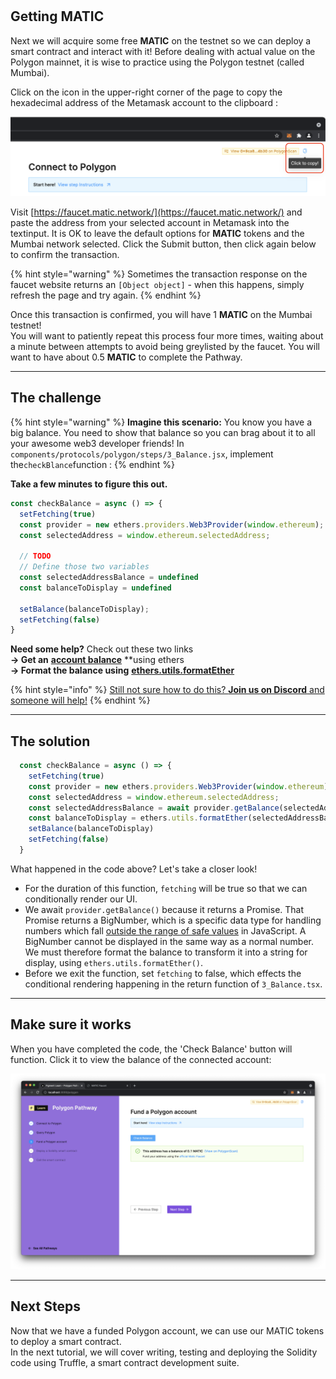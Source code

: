 # 

## Getting MATIC

Next we will acquire some free **MATIC** on the testnet so we can deploy a smart contract and interact with it! Before dealing with actual value on the Polygon mainnet, it is wise to practice using the Polygon testnet (called Mumbai).

Click on the icon in the upper-right corner of the page to copy the hexadecimal address of the Metamask account to the clipboard :

![](../../../.gitbook/assets/click_to_copy.png)

Visit [https://faucet.matic.network/](https://faucet.matic.network/) and paste the address from your selected account in Metamask into the textinput. It is OK to leave the default options for **MATIC** tokens and the Mumbai network selected. Click the Submit button, then click again below to confirm the transaction.

{% hint style="warning" %}
Sometimes the transaction response on the faucet website returns an `[Object object]` - when this happens, simply refresh the page and try again.
{% endhint %}

Once this transaction is confirmed, you will have 1 **MATIC** on the Mumbai testnet!  
You will want to patiently repeat this process four more times, waiting about a minute between attempts to avoid being greylisted by the faucet. You will want to have about 0.5 **MATIC** to complete the Pathway.

-------------------------------------

## The challenge

{% hint style="warning" %}
**Imagine this scenario:** You know you have a big balance. You need to show that balance so you can brag about it to all your awesome web3 developer friends! In `components/protocols/polygon/steps/3_Balance.jsx`, implement the`checkBlance`function :
{% endhint %}

**Take a few minutes to figure this out.**

```jsx
const checkBalance = async () => {
  setFetching(true)
  const provider = new ethers.providers.Web3Provider(window.ethereum);
  const selectedAddress = window.ethereum.selectedAddress;

  // TODO
  // Define those two variables
  const selectedAddressBalance = undefined
  const balanceToDisplay = undefined

  setBalance(balanceToDisplay);
  setFetching(false)
}
```

**Need some help?** Check out these two links  
**→ Get an** [**account balance**](https://docs.ethers.io/v5/api/providers/provider/#Provider-getBalance) **using ethers  
**→ Format the balance using** [**ethers.utils.formatEther**](https://docs.ethers.io/v5/api/utils/display-logic/#unit-conversion)

{% hint style="info" %}
[Still not sure how to do this? **Join us on Discord** and someone will help!](https://discord.gg/fszyM7K)
{% endhint %}

-------------------------------------

## The solution

```javascript
  const checkBalance = async () => {
    setFetching(true)
    const provider = new ethers.providers.Web3Provider(window.ethereum)
    const selectedAddress = window.ethereum.selectedAddress;
    const selectedAddressBalance = await provider.getBalance(selectedAddress)
    const balanceToDisplay = ethers.utils.formatEther(selectedAddressBalance.toString())
    setBalance(balanceToDisplay)
    setFetching(false)
  }
```

What happened in the code above? Let's take a closer look!

* For the duration of this function, `fetching` will be true so that we can conditionally render our UI. 
* We await `provider.getBalance()` because it returns a Promise. That Promise returns a BigNumber, which is a specific data type for handling numbers which fall [outside the range of safe values](https://docs.ethers.io/v5/api/utils/bignumber/#BigNumber--notes-safenumbers) in JavaScript. A BigNumber cannot be displayed in the same way as a normal number. We must therefore format the balance to transform it into a string for display, using `ethers.utils.formatEther()`.
* Before we exit the function, set `fetching` to false, which effects the conditional rendering happening in the return function of `3_Balance.tsx`.

-------------------------------------

## Make sure it works

When you have completed the code, the 'Check Balance' button will function. Click it to view the balance of the connected account:

![](../../../.gitbook/assets/matic_balance.png)

-------------------------------------

## Next Steps

Now that we have a funded Polygon account, we can use our MATIC tokens to deploy a smart contract.  
In the next tutorial, we will cover writing, testing and deploying the Solidity code using Truffle, a smart contract development suite.
